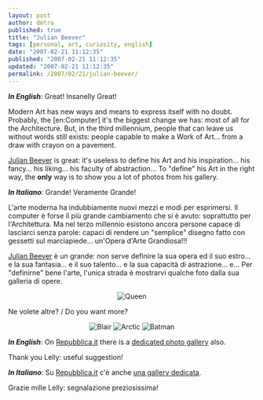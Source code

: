 ```yaml
---
layout: post
author: detro
published: true
title: "Julian Beever"
tags: [personal, art, curiosity, english]
date: "2007-02-21 11:12:35"
published: "2007-02-21 11:12:35"
updated: "2007-02-21 11:12:35"
permalink: /2007/02/21/julian-beever/
---
```


<strong><em>In English</em></strong>:
Great! Insanelly Great!

Modern Art has new ways and means to express itself with no doubt. Probably, the [en:Computer] it's the biggest change we has: most of all for the Architecture. But, in the third millennium, people that can leave us without words still exists: people capable to make a Work of Art... from a draw with crayon on a pavement.

<a href="http://users.skynet.be/J.Beever/index.html">Julian Beever</a> is great: it's useless to define his Art and his inspiration... his fancy... his liking... his faculty of abstraction...
To "define" his Art in the right way, the <strong>only</strong> way is to show you a lot of photos from his gallery.


<strong><em>In Italiano</em></strong>:
Grande! Veramente Grande!

L'arte moderna ha indubbiamente nuovi mezzi e modi per esprimersi. Il computer è forse il più grande cambiamento che si è avuto: soprattutto per l'Architettura. Ma nel terzo millennio esistono ancora persone capace di lasciarci senza parole: capaci di rendere un "semplice" disegno fatto con gessetti sul marciapiede... un'Opera d'Arte Grandiosa!!!

<a href="http://users.skynet.be/J.Beever/index.html">Julian Beever</a> è un grande: non serve definire la sua opera ed il suo estro... e la sua fantasia... e il suo talento... e la sua capacità di astrazione... e...
Per "definirne" bene l'arte, l'unica strada è mostrarvi qualche foto dalla sua galleria di opere.

<div align="center"><img src="http://users.skynet.be/J.Beever/images/queen.jpg" alt="Queen" /></div>

Ne volete altre? / Do you want more? <!--more-->
<div align="center">
<img src="http://users.skynet.be/J.Beever/images/blair.jpg" alt="Blair" />

<img src="http://users.skynet.be/J.Beever/images/arctic.jpg" alt="Arctic" />

<img src="http://users.skynet.be/J.Beever/images/batman.jpg" alt="Batman" />
</div>

<strong><em>In English</em></strong>:
On <a href="http://multimedia.repubblica.it/home/223367">Repubblica.it</a> there is a <a href="http://multimedia.repubblica.it/home/223367">dedicated photo gallery</a> also. 

Thank you Lelly: useful suggestion!


<strong><em>In Italiano</em></strong>:
Su <a href="http://multimedia.repubblica.it/home/223367">Repubblica.it</a> c'è anche <a href="http://multimedia.repubblica.it/home/223367">una gallery dedicata</a>.

Grazie mille Lelly: segnalazione preziosissima!
